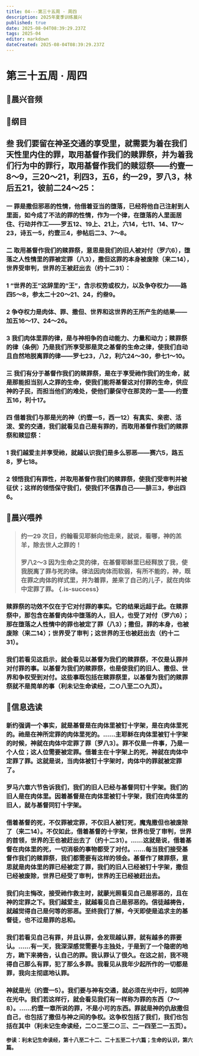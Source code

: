 ```yaml
---
title: 04---第三十五周 · 周四
description: 2025年夏季训练晨兴
published: true
date: 2025-08-04T08:39:29.237Z
tags: 2025-04
editor: markdown
dateCreated: 2025-08-04T08:39:29.237Z
---
```


# 第三十五周 · 周四
## 🎵晨兴音频

## 📖纲目

## 叁    我们要留在神圣交通的享受里，就需要为着在我们天性里内住的罪，取用基督作我们的赎罪祭，并为着我们行为中的罪行，取用基督作我们的赎愆祭——约壹一8～9，三20～21，利四3，五6，约一29，罗八3，林后五21，彼前二24～25：

### 一    罪是撒但邪恶的性情，他借着亚当的堕落，已经将他自己注射到人里面，如今成了不法的罪的性情，作为一个律，在堕落的人里面居住、行动并作工——罗五12、19上、21上，六14，七11、14、17～23，诗五一5，约壹三4，参帖后二3、7～8。

### 二    取用基督作我们的赎罪祭，意思是我们的旧人被对付（罗六6），堕落之人性情里的罪被定罪（八3），撒但这罪的本身被废除（来二14），世界受审判，世界的王被赶出去（约十二31）：

### 1    “世界的王”这辞里的“王”，含示权势或权力，以及争夺权力——路四5～8，参太二十20～21、24，约叁9。

### 2    争夺权力是肉体、罪、撒但、世界和这世界的王所产生的结果——加五16～17、24～26。

### 3    我们肉体里罪的律，是与神相争的自动能力、力量和动力；赎罪祭的律（条例）乃是我们所享受那是灵之基督的生命之律，使我们自动且自然地脱离罪的律——罗七23，八2，利六24～30，参七1～10。

### 三    我们有分于基督作我们的赎罪祭，是在于享受祂作我们的生命，就是那能担当别人之罪的生命，使我们能将基督这对付罪的生命，供应神的子民，而担当他们的难处，使他们蒙保守在那灵的一里——约壹五16，利十17。

### 四    借着我们与那是光的神（约壹一5，西一12）有真实、亲密、活泼、爱的交通，我们就看见自己是有罪的，而取用基督作我们的赎罪祭和赎愆祭：

### 1    我们越爱主并享受祂，就越认识我们是多么邪恶——赛六5，路五8，罗七18。

### 2    领悟我们有罪性，并取用基督作我们的赎罪祭，使我们受审判并被征伏；这样的领悟保守我们，使我们不信靠自己——腓三3，参出四6。

## 📖晨兴喂养

>### **约一29    次日，约翰看见耶稣向他走来，就说，看哪，神的羔羊，除去世人之罪的！**
>
>### **罗八2～3    因为生命之灵的律，在基督耶稣里已经释放了我，使我脱离了罪与死的律。律法因肉体而软弱，有所不能的，神，既在罪之肉体的样式里，并为着罪，差来了自己的儿子，就在肉体中定罪了罪。** {.is-success}

### 赎罪祭的功效不仅在于它对付罪的事实。它的结果远超于此。在赎罪祭中，那包含在基督肉体中堕落的人，旧人，也受了对付（罗六6）；那在堕落之人性情中的罪也被定了罪（八3）；撒但，罪的本身，也被废除（来二14）；世界受了审判；这世界的王也被赶出去（约十二31）。

### 我们若看见这启示，就会看见以基督为我们的赎罪祭，不仅是认罪并对付罪的事。以基督为我们的赎罪祭，也是使我们的旧人、撒但、世界和争权受到对付。这些事既包括在赎罪祭里，以基督为我们的赎罪祭就不是简单的事（利未记生命读经，二○八至二○九页）。

## 📖信息选读

### 新约强调一个事实，就是基督是在肉体里被钉十字架，是在肉体里死的。祂是在神所定罪的肉体里死的。……主耶稣在肉体里被钉十字架的时候，神就在肉体中定罪了罪〔罗八3〕。罪不仅是一件事，乃是一个人位；这人位需要被定罪。借着主在十字架上的死，神就在肉体中定罪了罪。这就是说，当肉体被钉十字架时，肉体中的罪就被定罪了。

### 罗马六章六节告诉我们，我们的旧人已经与基督同钉十字架。我们的旧人是在肉体里。因着基督是在肉体里被钉十字架，我们在肉体里的旧人，就与基督同钉十字架。

### 借着基督的死，不仅罪被定罪，不仅旧人被钉死，魔鬼撒但也被废除了（来二14）。不仅如此，借着基督的十字架，世界也受了审判，世界的首领，世界的王也被赶出去了（约十二31）。……这就是说，借着基督在肉体里的死，一切消极的事物都受了对付。……每当我们接受基督作我们的赎罪祭，我们都需要有这样的领会。基督作了赎罪祭，意思就是肉体里的罪已经被定了罪，我们的旧人已经被钉十字架，撒但已经被废除，世界已经受了审判，世界的王已经被赶出去。

### 我们向主悔改，接受祂作救主时，就蒙光照看见自己是邪恶的，且在神的定罪之下。我们越爱主，就越看见自己是邪恶的。信徒越祷告，就越觉得自己是何等的邪恶。至终我们了解，今天即使是追求主的基督徒，也不过是罪的总和。

### 我们若看见自己有罪，并且认罪，会发现越认罪，就有越多的罪要认。……有一天，我深深感觉需要与主独处，于是到了一个隐密的地方，跪下来祷告，认自己的罪。我认罪认了很久。在这之前，我不晓得自己那么有罪，犯了那么多罪。我看见从我年少起所作的一切都是罪，我向主彻底地认罪。

### 神就是光（约壹一5）。我们要与神有交通，就必须在光中行，如同神在光中。我们若这样行，就会看见我们有一样称为罪的东西（7～8）。……约壹一章所说的罪，不是小可的东西。罪就是神的仇敌撒但自己，也包括了撒但与神之间的争权。这争权包括了我们，我们也包括在其中（利未记生命读经，二○二至二○三、二一四至二一五页）。

**参读：利未记生命读经，第十八至二十二、二十五至二十六篇；生命的认识，第六篇。**
<!-- Google tag (gtag.js) -->
<script async src="https://www.googletagmanager.com/gtag/js?id=G-1P8709Z16T"></script>
<script>
  window.dataLayer = window.dataLayer || [];
  function gtag(){dataLayer.push(arguments);}
  gtag('js', new Date());

  gtag('config', 'G-1P8709Z16T');
</script>